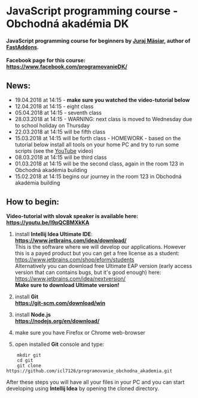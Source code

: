 # JavaScript programming course - Obchodná akadémia DK


#### JavaScript programming course for beginners by [Juraj Mäsiar](https://www.linkedin.com/in/juraj-m%C3%A4siar-a0648b73), author of [FastAddons](https://fastaddons.com/).


**Facebook page for this course: https://www.facebook.com/programovanieDK/**


## News:
- 19.04.2018 at 14:15 - **make sure you watched the video-tutorial below**
- 12.04.2018 at 14:15 - eight class
- 05.04.2018 at 14:15 - seventh class
- 28.03.2018 at 14:15 - WARNING: next class is moved to Wednesday due to school holiday on Thursday
- 22.03.2018 at 14:15 will be fifth class
- 15.03.2018 at 14:15 will be forth class - HOMEWORK - based on the tutorial below install all tools on your home PC and try to run some scripts (see the [YouTube](https://youtu.be/l9pQCBMXkKA) video)
- 08.03.2018 at 14:15 will be third class
- 01.03.2018 at 14:15 will be the second class, again in the room 123 in Obchodná akadémia building
- 15.02.2018 at 14:15 begins our journey in the room 123 in Obchodná akadémia building


## How to begin:

**Video-tutorial with slovak speaker is available here: https://youtu.be/l9pQCBMXkKA**

1) install **Intellij Idea Ultimate IDE**:  
 **https://www.jetbrains.com/idea/download/**  
This is the software where we will develop our applications. 
However this is a payed product but you can get a free license as a student:  
https://www.jetbrains.com/shop/eform/students  
Alternatively you can download free Ultimate EAP version (early access version that can contains bugs, but it's good enough) here:  
https://www.jetbrains.com/idea/nextversion/  
**Make sure to download Ultimate version!**

2) install **Git**  
**https://git-scm.com/download/win**

3) install **Node.js**  
**https://nodejs.org/en/download/**

4) make sure you have Firefox or Chrome web-browser

5) open installed **Git** console and type:

```console
    mkdir git
    cd git
    git clone https://github.com/icl7126/programovanie_obchodna_akademia.git
```
After these steps you will have all your files in your PC and you can start developing using **Intellij Idea** by opening the cloned directory.
